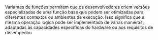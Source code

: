 Variantes de funções permitem que os desenvolvedores criem versões especializadas de uma função base que podem ser otimizadas para diferentes contextos ou ambientes de execução. Isso significa que a mesma operação lógica pode ser implementada de várias maneiras, adaptadas às capacidades específicas do hardware ou aos requisitos de desempenho